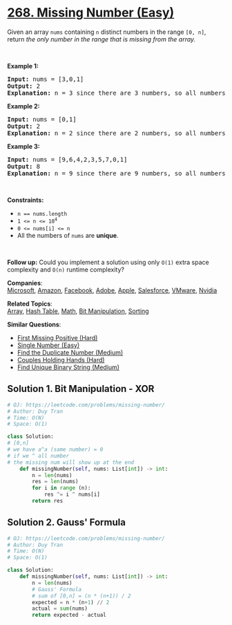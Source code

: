 # [268. Missing Number (Easy)](https://leetcode.com/problems/missing-number/)

<p>Given an array <code>nums</code> containing <code>n</code> distinct numbers in the range <code>[0, n]</code>, return <em>the only number in the range that is missing from the array.</em></p>

<p>&nbsp;</p>
<p><strong>Example 1:</strong></p>

<pre><strong>Input:</strong> nums = [3,0,1]
<strong>Output:</strong> 2
<strong>Explanation:</strong> n = 3 since there are 3 numbers, so all numbers are in the range [0,3]. 2 is the missing number in the range since it does not appear in nums.
</pre>

<p><strong>Example 2:</strong></p>

<pre><strong>Input:</strong> nums = [0,1]
<strong>Output:</strong> 2
<strong>Explanation:</strong> n = 2 since there are 2 numbers, so all numbers are in the range [0,2]. 2 is the missing number in the range since it does not appear in nums.
</pre>

<p><strong>Example 3:</strong></p>

<pre><strong>Input:</strong> nums = [9,6,4,2,3,5,7,0,1]
<strong>Output:</strong> 8
<strong>Explanation:</strong> n = 9 since there are 9 numbers, so all numbers are in the range [0,9]. 8 is the missing number in the range since it does not appear in nums.
</pre>

<p>&nbsp;</p>
<p><strong>Constraints:</strong></p>

<ul>
	<li><code>n == nums.length</code></li>
	<li><code>1 &lt;= n &lt;= 10<sup>4</sup></code></li>
	<li><code>0 &lt;= nums[i] &lt;= n</code></li>
	<li>All the numbers of <code>nums</code> are <strong>unique</strong>.</li>
</ul>

<p>&nbsp;</p>
<p><strong>Follow up:</strong> Could you implement a solution using only <code>O(1)</code> extra space complexity and <code>O(n)</code> runtime complexity?</p>

**Companies**:  
[Microsoft](https://leetcode.com/company/microsoft), [Amazon](https://leetcode.com/company/amazon), [Facebook](https://leetcode.com/company/facebook), [Adobe](https://leetcode.com/company/adobe), [Apple](https://leetcode.com/company/apple), [Salesforce](https://leetcode.com/company/salesforce), [VMware](https://leetcode.com/company/vmware), [Nvidia](https://leetcode.com/company/nvidia)

**Related Topics**:  
[Array](https://leetcode.com/tag/array/), [Hash Table](https://leetcode.com/tag/hash-table/), [Math](https://leetcode.com/tag/math/), [Bit Manipulation](https://leetcode.com/tag/bit-manipulation/), [Sorting](https://leetcode.com/tag/sorting/)

**Similar Questions**:

- [First Missing Positive (Hard)](https://leetcode.com/problems/first-missing-positive/)
- [Single Number (Easy)](https://leetcode.com/problems/single-number/)
- [Find the Duplicate Number (Medium)](https://leetcode.com/problems/find-the-duplicate-number/)
- [Couples Holding Hands (Hard)](https://leetcode.com/problems/couples-holding-hands/)
- [Find Unique Binary String (Medium)](https://leetcode.com/problems/find-unique-binary-string/)

## Solution 1. Bit Manipulation - XOR

```py
# OJ: https://leetcode.com/problems/missing-number/
# Author: Duy Tran
# Time: O(N)
# Space: O(1)

class Solution:
# [0,n]
# we have a^a (same number) = 0
# if we ^ all number
# the missing num will show up at the end
    def missingNumber(self, nums: List[int]) -> int:
        n = len(nums)
        res = len(nums)
        for i in range (n):
            res ^= i ^ nums[i]
        return res
```

## Solution 2. Gauss' Formula

```py
# OJ: https://leetcode.com/problems/missing-number/
# Author: Duy Tran
# Time: O(N)
# Space: O(1)

class Solution:
    def missingNumber(self, nums: List[int]) -> int:
        n = len(nums)
        # Gauss' Formula
        # sum of [0,n] = (n * (n+1)) / 2
        expected = n * (n+1) // 2
        actual = sum(nums)
        return expected - actual
```
